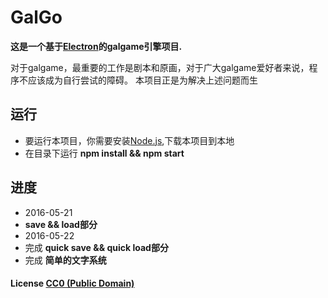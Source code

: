 # GalGo

**这是一个基于[Electron](http://electron.atom.io)的galgame引擎项目.**

对于galgame，最重要的工作是剧本和原画，对于广大galgame爱好者来说，程序不应该成为自行尝试的障碍。
本项目正是为解决上述问题而生

## 运行

- 要运行本项目，你需要安装[Node.js](https://nodejs.org/en/download/),下载本项目到本地
- 在目录下运行 **npm install && npm start**

## 进度
- 2016-05-21
- **save && load部分**
- 2016-05-22
- 完成 **quick save && quick load部分**
- 完成 **简单的文字系统**

#### License [CC0 (Public Domain)](LICENSE.md)
